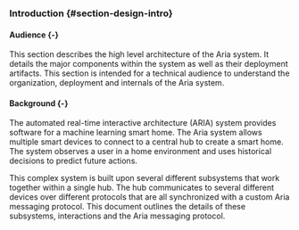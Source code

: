 ### Introduction {#section-design-intro}

#### Audience {-}

This section describes the high level architecture of the Aria system. It details the major
components within the system as well as their deployment artifacts. This section is intended
for a technical audience to understand the organization, deployment and internals of the
Aria system.

#### Background {-}

The automated real-time interactive architecture (ARIA) system provides software for a machine
learning smart home. The Aria system allows multiple smart devices to connect to a central hub
to create a smart home. The system observes a user in a home environment and uses historical
decisions to predict future actions.

This complex system is built upon several different subsystems that work together within a single
hub. The hub communicates to several different devices over different protocols that are all
synchronized with a custom Aria messaging protocol. This document outlines the details of these
subsystems, interactions and the Aria messaging protocol.


